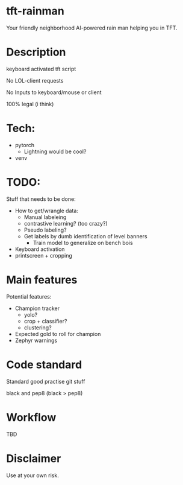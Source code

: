 # tft-rainman
Your friendly neighborhood AI-powered rain man helping you in TFT.

# Description
keyboard activated tft script

No LOL-client requests

No Inputs to keyboard/mouse or client

100% legal (i think)

# Tech:
- pytorch
  - Lightning would be cool?
- venv

# TODO:
Stuff that needs to be done:
- How to get/wrangle data:
  - Manual labeleing
  - contrastive learning? (too crazy?)
  - Pseudo labeling?
  - Get labels by dumb identification of level banners
    - Train model to generalize on bench bois
- Keyboard activation
- printscreen + cropping

# Main features
Potential features:
- Champion tracker
  - yolo?
  - crop + classifier?
  - clustering?
- Expected gold to roll for champion
- Zephyr warnings

# Code standard
Standard good practise git stuff

black and pep8 (black > pep8)

# Workflow
TBD

# Disclaimer
Use at your own risk. 
